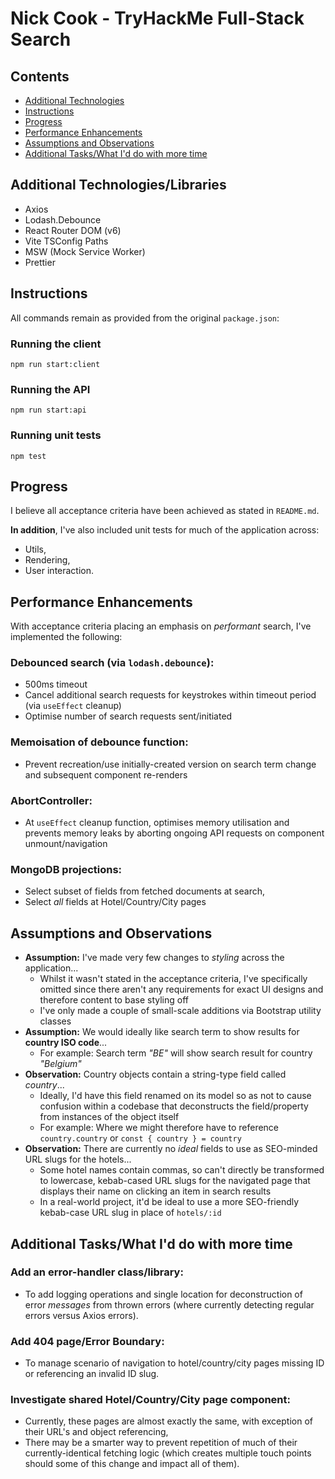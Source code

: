 # Nick Cook - TryHackMe Full-Stack Search

## Contents
- [Additional Technologies](#additional-technologieslibraries)
- [Instructions](#instructions)
- [Progress](#progress)
- [Performance Enhancements](#performance-enhancements)
- [Assumptions and Observations](#assumptions-and-observations)
- [Additional Tasks/What I'd do with more time](#additional-taskswhat-id-do-with-more-time)

## Additional Technologies/Libraries
- Axios
- Lodash.Debounce
- React Router DOM (v6)
- Vite TSConfig Paths
- MSW (Mock Service Worker)
- Prettier

## Instructions
All commands remain as provided from the original `package.json`:

### Running the client
`npm run start:client`

### Running the API
`npm run start:api`

### Running unit tests
`npm test`

## Progress
I believe all acceptance criteria have been achieved as stated in `README.md`.

**In addition**, I've also included unit tests for much of the application across:
- Utils,
- Rendering,
- User interaction.

## Performance Enhancements
With acceptance criteria placing an emphasis on *performant* search, I've implemented the following:

### Debounced search (via `lodash.debounce`):
- 500ms timeout
- Cancel additional search requests for keystrokes within timeout period (via `useEffect` cleanup)
- Optimise number of search requests sent/initiated

### Memoisation of debounce function:
  - Prevent recreation/use initially-created version on search term change and subsequent component re-renders

### AbortController:
  - At `useEffect` cleanup function, optimises memory utilisation and prevents memory leaks by aborting ongoing API requests on component unmount/navigation

### MongoDB projections:
  - Select subset of fields from fetched documents at search,
  - Select *all* fields at Hotel/Country/City pages


## Assumptions and Observations
- **Assumption:** I've made very few changes to *styling* across the application...
  - Whilst it wasn't stated in the acceptance criteria, I've specifically omitted since there aren't any requirements for exact UI designs and therefore content to base styling off
  - I've only made a couple of small-scale additions via Bootstrap utility classes
- **Assumption:** We would ideally like search term to show results for **country ISO code**...
  - For example: Search term _"BE"_ will show search result for country _"Belgium"_
- **Observation:** Country objects contain a string-type field called *country*...
  - Ideally, I'd have this field renamed on its model so as not to cause confusion within a codebase that deconstructs the field/property from instances of the object itself
  - For example: Where we might therefore have to reference `country.country` or `const { country } = country`
- **Observation:** There are currently no _ideal_ fields to use as SEO-minded URL slugs for the hotels...
  - Some hotel names contain commas, so can't directly be transformed to lowercase, kebab-cased URL slugs for the navigated page that displays their name on clicking an item in search results
  - In a real-world project, it'd be ideal to use a more SEO-friendly kebab-case URL slug in place of `hotels/:id`

## Additional Tasks/What I'd do with more time
### Add an error-handler class/library:
- To add logging operations and single location for deconstruction of error _messages_ from thrown errors (where currently detecting regular errors versus Axios errors).

### Add 404 page/Error Boundary:
- To manage scenario of navigation to hotel/country/city pages missing ID or referencing an invalid ID slug.

### Investigate shared Hotel/Country/City page component:
- Currently, these pages are almost exactly the same, with exception of their URL's and object referencing,
- There may be a smarter way to prevent repetition of much of their currently-identical fetching logic (which creates multiple touch points should some of this change and impact all of them).